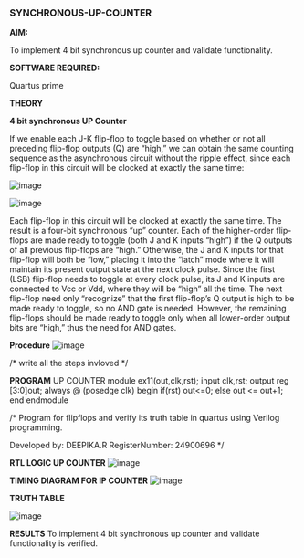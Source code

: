 ### SYNCHRONOUS-UP-COUNTER

**AIM:**

To implement 4 bit synchronous up counter and validate functionality.

**SOFTWARE REQUIRED:**

Quartus prime

**THEORY**

**4 bit synchronous UP Counter**

If we enable each J-K flip-flop to toggle based on whether or not all preceding flip-flop outputs (Q) are “high,” we can obtain the same counting sequence as the asynchronous circuit without the ripple effect, since each flip-flop in this circuit will be clocked at exactly the same time:

![image](https://github.com/naavaneetha/SYNCHRONOUS-UP-COUNTER/assets/154305477/d5db3fa0-e413-404c-b80e-b2f39d82e7e8)


![image](https://github.com/naavaneetha/SYNCHRONOUS-UP-COUNTER/assets/154305477/52cb61eb-d04b-442d-810c-31185a68410b)

Each flip-flop in this circuit will be clocked at exactly the same time.
The result is a four-bit synchronous “up” counter. Each of the higher-order flip-flops are made ready to toggle (both J and K inputs “high”) if the Q outputs of all previous flip-flops are “high.”
Otherwise, the J and K inputs for that flip-flop will both be “low,” placing it into the “latch” mode where it will maintain its present output state at the next clock pulse.
Since the first (LSB) flip-flop needs to toggle at every clock pulse, its J and K inputs are connected to Vcc or Vdd, where they will be “high” all the time.
The next flip-flop need only “recognize” that the first flip-flop’s Q output is high to be made ready to toggle, so no AND gate is needed.
However, the remaining flip-flops should be made ready to toggle only when all lower-order output bits are “high,” thus the need for AND gates.

**Procedure**
![image](https://github.com/user-attachments/assets/d4a54e49-2aea-4931-b5b9-bb1f116d4953)

/* write all the steps invloved */

**PROGRAM**
UP COUNTER
module ex11(out,clk,rst);
input clk,rst;
output reg [3:0]out;
always @ (posedge clk)
begin
   if(rst)
     out<=0;
   else 
     out <= out+1;
end
endmodule

/* Program for flipflops and verify its truth table in quartus using Verilog programming. 

Developed by: DEEPIKA.R
RegisterNumber: 24900696
*/

**RTL LOGIC UP COUNTER**
![image](https://github.com/user-attachments/assets/de8c12da-1923-409a-bf8d-c9c2fe01b57a)

**TIMING DIAGRAM FOR IP COUNTER**
![image](https://github.com/user-attachments/assets/e1401118-69a8-4043-9157-b1758a4090a6)

**TRUTH TABLE**

![image](https://github.com/user-attachments/assets/dfa2893a-249e-4477-bcc1-f303f7410a30)


**RESULTS**
To implement 4 bit synchronous up counter and validate functionality is verified.

